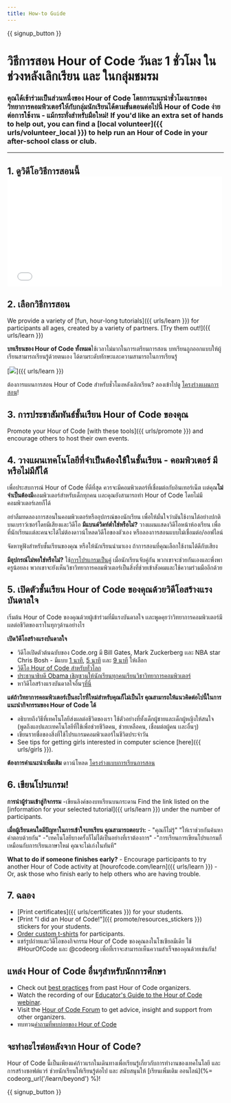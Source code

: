 ```yaml
---
title: How-to Guide
---
```


{{ signup_button }}

# วิธีการสอน Hour of Code วันละ 1 ชั่วโมง ในช่วงหลังเลิกเรียน และ ในกลุ่มชมรม

### คุณได้เข้าร่วมเป็นส่วนหนึ่งของ Hour of Code โดยการแนะนำชั่วโมงแรกของวิทยาการคอมพิวเตอร์ให้กับกลุ่มนักเรียนได้ตามขั้นตอนต่อไปนี้ Hour of Code ง่ายต่อการใช้งาน - แม้กระทั่งสำหรับมือใหม่! If you'd like an extra set of hands to help out, you can find a [local volunteer]({{ urls/volunteer_local }}) to help run an Hour of Code in your after-school class or club.

* * *

## 1. ดูวิดีโอวิธีการสอนนี้ <iframe width="500" height="255" src="//www.youtube.com/embed/SrnvvWDm73k" frameborder="0" allowfullscreen mark="crwd-mark"></iframe> 

## 2. เลือกวิธีการสอน

We provide a variety of [fun, hour-long tutorials]({{ urls/learn }}) for participants all ages, created by a variety of partners. [Try them out!]({{ urls/learn }})

**บทเรียนของ Hour of Code ทั้งหมด**ใช้เวลาไม่มากในการเตรียมการสอน บทเรียนถูกออกแบบให้ผู้เรียนสามารถเรียนรู้ด้วยตนเอง ได้ตามระดับทักษะและความสามารถในการเรียนรู้

[![](/images/fit-700/tutorials.png)]({{ urls/learn }})

ต้องการแผนการสอน Hour of Code สำหรับชั่วโมงหลังเลิกเรียน? ลองเข้าไปดู [โครงร่างแผนการสอน](/files/AfterschoolEducatorLessonPlanOutline.docx)!

## 3. การประชาสัมพันธ์ชั้นเรียน Hour of Code ของคุณ

Promote your Hour of Code [with these tools]({{ urls/promote }}) and encourage others to host their own events.

## 4. วางแผนเทคโนโลยีที่จำเป็นต้องใช้ในชั้นเรียน - คอมพิวเตอร์ มีหรือไม่มีก็ได้

เพื่อประสบการณ์ Hour of Code ที่ดีที่สุด ควรจะมีคอมพิวเตอร์ที่เชื่อมต่อกับอินเทอร์เน็ต เเต่คุณ**ไม่จำเป็นต้องมี**คอมพิวเตอร์สำหรับเด็กทุกคน เเละคุณยังสามารถทำ Hour of Code โดยไม่มีคอมพิวเตอร์เลยก็ได้

อย่าลืมทดลองการสอนในคอมพิวเตอร์หรืออุปกรณ์ของนักเรียน เพื่อให้มั่นใจว่ามันใช้งานได้อย่างปกติบนเบราว์เซอร์โดยมีเสียงและวิดีโอ **มีแบนด์วิดท์ต่ำใช่หรือไม่?** วางแผนแสดงวิดีโอหน้าห้องเรียน เพื่อที่นักเรียนเเต่ละคนจะได้ไม่ต้องดาวน์โหลดวิดีโอของตัวเอง หรือลองการสอนแบบไม่เชื่อมต่อ/ออฟไลน์

จัดหาหูฟังสำหรับชั้นเรียนของคุณ หรือให้นักเรียนนำมาเอง ถ้าการสอนที่คุณเลือกใช้งานได้ดีกับเสียง

**มีอุปกรณ์ไม่พอใช่หรือไม่?** ใช้[การโปรแกรมเป็นคู่](https://www.youtube.com/watch?v=vgkahOzFH2Q) เมื่อนักเรียนจับคู่กัน พวกเขาจะช่วยกันเองและพึ่งพาครูน้อยลง พวกเขาจะยังเห็นวิชาวิทยาการคอมพิวเตอร์เป็นสิ่งที่ช่วยเข้าสังคมและใช้ความร่วมมืออีกด้วย

## 5. เปิดตัวชั้นเรียน Hour of Code ของคุณด้วยวิดีโอสร้างแรงบันดาลใจ

เริ่มต้น Hour of Code ของคุณด้วยผู้เข้าร่วมที่มีแรงบันดาลใจ เเละพูดคุยว่าวิทยาการคอมพิวเตอร์มีผลต่อชีวิตของเราในทุกๆด้านอย่างไร

**เปิดวิดีโอสร้างแรงบันดาลใจ**

- วิดีโอเปิดตัวต้นฉบับของ Code.org มี Bill Gates, Mark Zuckerberg เเละ NBA star Chris Bosh - มีแบบ [1 นาที](https://www.youtube.com/watch?v=qYZF6oIZtfc), [5 นาที](https://www.youtube.com/watch?v=nKIu9yen5nc) เเละ [ 9 นาที](https://www.youtube.com/watch?v=dU1xS07N-FA) ให้เลือก
- [ วิดีโอ Hour of Code สำหรับทั่วโลก](https://www.youtube.com/watch?v=KsOIlDT145A)
- [ประธานาธิบดี Obama เชิญชวนให้นักเรียนทุกคนเรียนวิชาวิทยาการคอมพิวเตอร์](https://www.youtube.com/watch?v=6XvmhE1J9PY)
- หาวิดีโอสร้างแรงบันดาลใจอื่นๆ[ที่นี่](https://www.youtube.com/playlist?list=PLzdnOPI1iJNfpD8i4Sx7U0y2MccnrNZuP)

**แต่ถ้าวิทยาการคอมพิวเตอร์เป็นอะไรที่ใหม่สำหรับคุณก็ไม่เป็นไร คุณสามารถให้แนวคิดต่อไปนี้ในการแนะนำกิจกรรมของ Hour of Code ได้**

- อธิบายถึงวิธีที่เทคโนโลยีส่งผลต่อชีวิตของเรา ใช้ตัวอย่างที่ทั้งเด็กผู้ชายและเด็กผู้หญิงให้สนใจ (พูดถึงแอปและเทคโนโลยีที่ใช้เพื่อช่วยชีวิตคน, ช่วยเหลือคน, เชื่อมต่อผู้คน เเละอื่นๆ)
- เขียนรายชื่อของสิ่งที่ใช้โปรแกรมคอมพิวเตอร์ในชีวิตประจำวัน
- See tips for getting girls interested in computer science [here]({{ urls/girls }}).

**ต้องการคำแนะนำเพิ่มเติม** ดาวน์โหลด [โครงร่างแบบการเรียนการสอน ](/files/AfterschoolEducatorLessonPlanOutline.docx)

## 6. เขียนโปรแกรม!

**การนำผู้ร่วมเข้าสู่กิจกรรม** -เขียนลิงค์ของบทเรียนบนกระดาน Find the link listed on the [information for your selected tutorial]({{ urls/learn }}) under the number of participants.

**เมื่อผู้เรียนคนใดมีปัญหาในการเข้าใจบทเรียน คุณสามารถตอบว่า:** - "คุณก็ไม่รู้" "ให้เราช่วยกันค้นหาคำตอบด้วยกัน" -"เทคโนโลยีบางครั้งก็ไม่ได้เป็นอย่างที่เราต้องการ" -"การเรียนการเขียนโปรแกรมก็เหมือนกับการเรียนภาษาใหม่ คุณจะไม่เก่งในทันที"

**What to do if someone finishes early?** - Encourage participants to try another Hour of Code activity at [hourofcode.com/learn]({{ urls/learn }}) - Or, ask those who finish early to help others who are having trouble.

## 7. ฉลอง

- [Print certificates]({{ urls/certificates }}) for your students.
- [Print "I did an Hour of Code!"]({{ promote/resources_stickers }}) stickers for your students.
- [Order custom t-shirts](http://blog.code.org/post/132608499493/hour-of-code-shirts-and-more) for participants.
- แชร์รูปถ่ายและวิดีโอของกิจกรรม Hour of Code ของคุณลงในโซเชียลมีเดีย ใช้ #HourOfCode และ @codeorg เพื่อที่เราจะสามารถเห็นความสำเร็จของคุณด้วยเช่นกัน!

## แหล่ง Hour of Code อื่นๆสำหรับนักการศึกษา

- Check out [best practices](http://www.slideshare.net/TeachCode/hour-of-code-best-practices-for-successful-educators-51273466) from past Hour of Code organizers.
- Watch the recording of our [Educator's Guide to the Hour of Code webinar](https://youtu.be/EJeMeSW2-Mw).
- Visit the [Hour of Code Forum](http://forum.code.org/c/plc/hour-of-code) to get advice, insight and support from other organizers.
- ทบทวน[คำถามที่พบบ่อยของ Hour of Code](https://support.code.org/hc/en-us/categories/200147083-Hour-of-Code)

## จะทำอะไรต่อหลังจาก Hour of Code?

Hour of Code นี้เป็นเพียงแค่ก้าวแรกในเดินทางเพื่อเรียนรู้เกี่ยวกับการทำงานของเทคโนโลยี และ การสร้างซอฟต์แวร์ ช่วยนักเรียนให้เรียนรู้ต่อไป และ สนับสนุนให้ [เรียนเพิ่มเติม ออนไลน์](%= codeorg_url('/learn/beyond') %)!

{{ signup_button }}